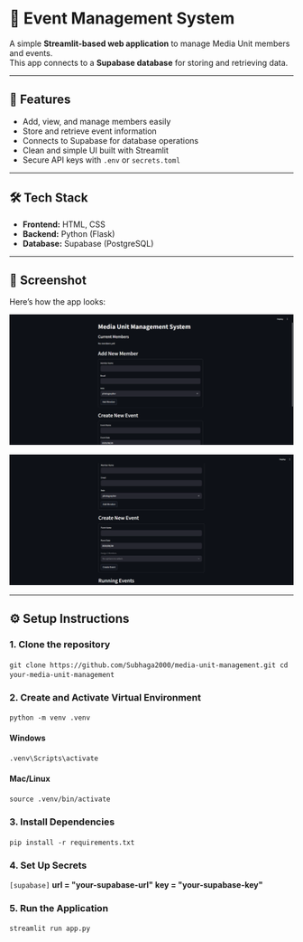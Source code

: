 # 🎉 Event Management System  

A simple **Streamlit-based web application** to manage Media Unit members and events.  
This app connects to a **Supabase database** for storing and retrieving data.

---

## 🚀 Features  
- Add, view, and manage members easily  
- Store and retrieve event information  
- Connects to Supabase for database operations  
- Clean and simple UI built with Streamlit  
- Secure API keys with `.env` or `secrets.toml`  

---

## 🛠️ Tech Stack  
- **Frontend:** HTML, CSS  
- **Backend:** Python (Flask)  
- **Database:** Supabase (PostgreSQL)  

---

## 📸 Screenshot  

Here’s how the app looks:  

![App Screenshot](assets/1.png)  


![Screenshot 2](assets/2.png)


---

## ⚙️ Setup Instructions  

### 1. Clone the repository  

`git clone https://github.com/Subhaga2000/media-unit-management.git
cd your-media-unit-management`

### 2. Create and Activate Virtual Environment

`python -m venv .venv`
#### Windows
`.venv\Scripts\activate`
#### Mac/Linux
`source .venv/bin/activate`

### 3. Install Dependencies

`pip install -r requirements.txt`

### 4. Set Up Secrets

`[supabase]`
**url = "your-supabase-url"**
**key = "your-supabase-key"**


### 5. Run the Application

`streamlit run app.py`




